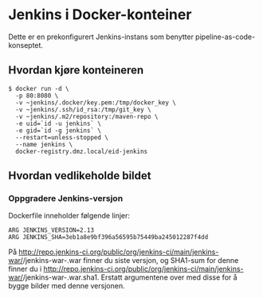 # Jenkins i Docker-konteiner

Dette er en prekonfigurert Jenkins-instans som benytter pipeline-as-code-konseptet.

## Hvordan kjøre konteineren

```
$ docker run -d \
  -p 80:8080 \
  -v ~jenkins/.docker/key.pem:/tmp/docker_key \
  -v ~jenkins/.ssh/id_rsa:/tmp/git_key \
  -v ~jenkins/.m2/repository:/maven-repo \
  -e uid=`id -u jenkins` \
  -e gid=`id -g jenkins` \
  --restart=unless-stopped \
  --name jenkins \
  docker-registry.dmz.local/eid-jenkins
```

## Hvordan vedlikeholde bildet

### Oppgradere Jenkins-versjon

Dockerfile inneholder følgende linjer:

```
ARG JENKINS_VERSION=2.13
ARG JENKINS_SHA=3eb1a8e9bf396a56595b75449ba245012287f4dd
```

På http://repo.jenkins-ci.org/public/org/jenkins-ci/main/jenkins-war/<versjon>/jenkins-war-<versjon>.war finner du siste versjon, og SHA1-sum for denne finner du i http://repo.jenkins-ci.org/public/org/jenkins-ci/main/jenkins-war/<versjon>/jenkins-war-<versjon>.war.sha1. Erstatt argumentene over med disse for å bygge bilder med denne versjonen.
